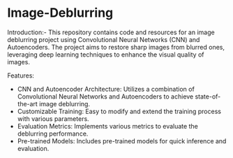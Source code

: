 # Image-Deblurring
Introduction:-
  This repository contains code and resources for an image deblurring project using Convolutional Neural Networks (CNN) and Autoencoders. The project aims to restore sharp images from blurred ones, leveraging deep learning techniques to enhance the visual quality of images.

Features:
  - CNN and Autoencoder Architecture: Utilizes a combination of Convolutional Neural Networks and Autoencoders to achieve state-of-the-art image deblurring.
  - Customizable Training: Easy to modify and extend the training process with various parameters.
  - Evaluation Metrics: Implements various metrics to evaluate the deblurring performance.
  - Pre-trained Models: Includes pre-trained models for quick inference and evaluation.
